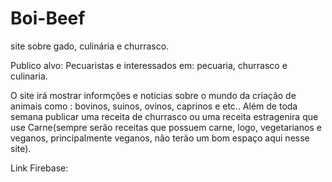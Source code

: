 # Boi-Beef
site sobre gado, culinária e churrasco.

Publico alvo: Pecuaristas e interessados em: pecuaria, churrasco e culinaria.

O site irá mostrar informções e noticias sobre o mundo da criação de animais como : bovinos, suinos, ovinos, caprinos e etc.. Além de toda 
semana publicar uma receita de churrasco ou uma receita estragenira que use Carne(sempre serão receitas que possuem carne, logo, 
vegetarianos e veganos, principalmente veganos, não terão um bom espaço aqui nesse site).

Link Firebase:
